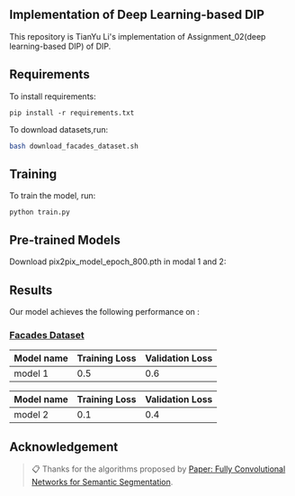 ## Implementation of Deep Learning-based DIP

This repository is TianYu Li's implementation of Assignment_02(deep learning-based DIP) of DIP.  

## Requirements

To install requirements:

```setup
pip install -r requirements.txt
```

To download datasets,run:

```bash
bash download_facades_dataset.sh
```

## Training

To train the model, run:

```train
python train.py
```

## Pre-trained Models

Download pix2pix_model_epoch_800.pth in modal 1 and 2:

## Results

Our model achieves the following performance on :

### [Facades Dataset]((https://cmp.felk.cvut.cz/~tylecr1/facade/))

| Model name         | Training Loss  | Validation Loss |
| ------------------ |---------------- | -------------- |
| model 1  |     0.5         |      0.6       |

| Model name         | Training Loss  | Validation Loss |
| ------------------ |---------------- | -------------- |
| model 2  |     0.1         |      0.4       |


## Acknowledgement

>📋 Thanks for the algorithms proposed by [Paper: Fully Convolutional Networks for Semantic Segmentation](https://arxiv.org/abs/1411.4038).
